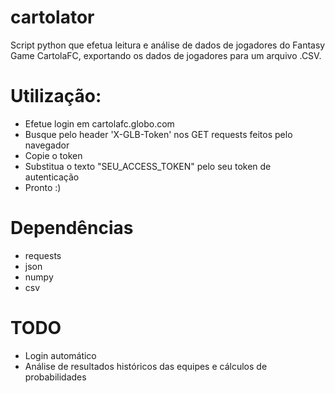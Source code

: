 # cartolator

Script python que efetua leitura e análise de dados de jogadores do Fantasy Game CartolaFC, exportando os dados de jogadores para um arquivo .CSV.

# Utilização:

- Efetue login em cartolafc.globo.com
- Busque pelo header 'X-GLB-Token' nos GET requests feitos pelo navegador
- Copie o token
- Substitua o texto "SEU_ACCESS_TOKEN" pelo seu token de autenticação
- Pronto :)

# Dependências

- requests
- json
- numpy
- csv

# TODO

- Login automático
- Análise de resultados históricos das equipes e cálculos de probabilidades

